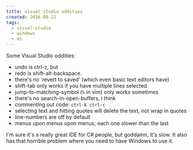```yaml
---
title: visual studio oddities
created: 2016-08-22
tags:
  - visual-studio
  - windows
  - ms
---
```


Some Visual Studio oddities:

* undo is ctrl-z, but
* redo is shift-alt-backspace.
* there's no 'revert to saved' (which even basic text editors have)
* shift-tab only works if you have multiple lines selected
* jump-to-matching-symbol (`%` in vim) only works sometimes
* there's no search-in-open-buffers, i think
* commenting out code: `ctrl-k ctrl-c`
* selecting text and hitting quotes will delete the text, not wrap in quotes
* line-numbers are off by default
* menus upon menus upon menus, each one slower than the last

I'm sure it's a really great IDE for C# people, but goddamn, it's slow. It also
has that horrible problem where you need to have Windows to use it.

